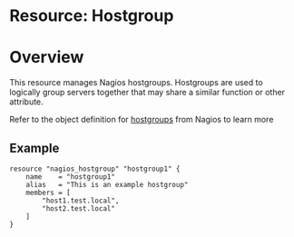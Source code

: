 # Resource: Hostgroup

# Overview

This resource manages Nagios hostgroups. Hostgroups are used to logically group servers together that may share a
similar function or other attribute.

Refer to the object definition for [hostgroups](https://assets.nagios.com/downloads/nagioscore/docs/nagioscore/3/en/objectdefinitions.html#hostgroup) from Nagios to learn more

## Example

```hcl
resource "nagios_hostgroup" "hostgroup1" {
    name    = "hostgroup1"
    alias   = "This is an example hostgroup"
    members = [
        "host1.test.local",
        "host2.test.local"
    ]
}
```
